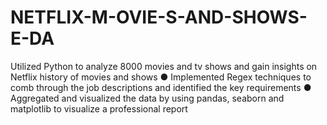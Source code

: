 # NETFLIX-M-OVIE-S-AND-SHOWS-E-DA
Utilized Python to analyze 8000 movies and tv shows and gain insights on Netflix history of movies and shows ● Implemented Regex techniques to comb through the job descriptions and identified the key requirements ● Aggregated and visualized the data by using pandas, seaborn and matplotlib to visualize a professional report
